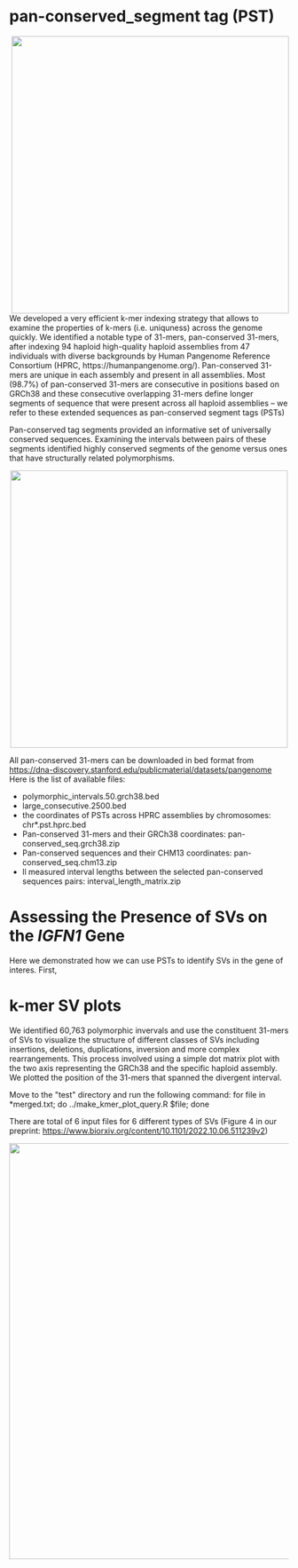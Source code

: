 # pan-conserved_segment tag (PST)
<img src="https://user-images.githubusercontent.com/1683615/204896720-821558ef-0a61-4709-9be1-aded071eecac.png" width="500" img align="right">
We developed a very efficient k-mer indexing strategy that allows to examine the properties of k-mers (i.e. uniquness) across the genome quickly.
We identified a notable type of 31-mers, pan-conserved 31-mers, after indexing 94 haploid high-quality haploid assemblies from  47 individuals with diverse backgrounds by Human Pangenome Reference Consortium (HPRC, https://humanpangenome.org/).
Pan-conserved 31-mers are unique in each assembly and present in all assemblies. Most (98.7%) of pan-conserved 31-mers are consecutive in positions based on GRCh38 and these consecutive overlapping 31-mers define longer segments of sequence that were present across all haploid assemblies – we refer to these extended sequences as pan-conserved segment tags (PSTs)


Pan-conserved tag segments provided an informative set of universally conserved sequences.  Examining the intervals between pairs of these segments identified highly conserved segments of the genome versus ones that have structurally related polymorphisms.
<p align="center">
<img src="https://user-images.githubusercontent.com/1683615/204897781-07b2f8a4-c299-4951-bbcb-d77aae614bd2.png" width="500">
</p>


All pan-conserved 31-mers can be downloaded in bed format from https://dna-discovery.stanford.edu/publicmaterial/datasets/pangenome
Here is the list of available files:
- polymorphic_intervals.50.grch38.bed
- large_consecutive.2500.bed
- the coordinates of PSTs across HPRC assemblies by chromosomes: chr*.pst.hprc.bed
- Pan-conserved 31-mers and their GRCh38 coordinates: pan-conserved_seq.grch38.zip
- Pan-conserved sequences and their CHM13 coordinates: pan-conserved_seq.chm13.zip
- ll measured interval lengths between the selected pan-conserved sequences pairs: interval_length_matrix.zip

# Assessing the Presence of SVs on the _IGFN1_ Gene
Here we demonstrated how we can use PSTs to identify SVs in the gene of interes.
First, 

# k-mer SV plots
We identified 60,763 polymorphic invervals and use the constituent 31-mers of SVs to visualize the structure of different classes of SVs including insertions, deletions, duplications, inversion and more complex rearrangements. This process involved using a simple dot matrix plot with the two axis representing the GRCh38 and the specific haploid assembly. We plotted the position of the 31-mers that spanned the divergent interval.

Move to the "test" directory and run the following command:
for file in *merged.txt; do ../make_kmer_plot_query.R $file; done

There are total of 6 input files for 6 different types of SVs (Figure 4 in our preprint: https://www.biorxiv.org/content/10.1101/2022.10.06.511239v2)

<img src="https://user-images.githubusercontent.com/1683615/208243200-5f493287-e7ac-4376-b518-5eda620db112.png" width="750">
